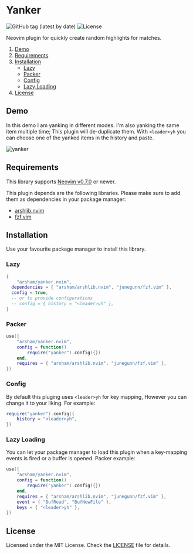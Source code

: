 # Yanker

![GitHub tag (latest by date)](https://img.shields.io/github/v/tag/arsham/yanker.nvim)
![License](https://img.shields.io/github/license/arsham/yanker.nvim)

Neovim plugin for quickly create random highlights for matches.

1. [Demo](#demo)
2. [Requirements](#requirements)
3. [Installation](#installation)
   - [Lazy](#lazy)
   - [Packer](#packer)
   - [Config](#config)
   - [Lazy Loading](#lazy-loading)
4. [License](#license)

## Demo

In this demo I am yanking in different modes. I'm also yanking the same item
multiple time; This plugin will de-duplicate them. With `<leader>yh` you can
choose one of the yanked items in the history and paste.

![yanker](https://user-images.githubusercontent.com/428611/148665300-6ecd1e48-e863-40d7-8c17-0cb3c9f7797d.gif)

## Requirements

This library supports [Neovim
v0.7.0](https://github.com/neovim/neovim/releases/tag/v0.7.0) or newer.

This plugin depends are the following libraries. Please make sure to add them
as dependencies in your package manager:

- [arshlib.nvim](https://github.com/arsham/arshlib.nvim)
- [fzf.vim](https://github.com/junegunn/fzf.vim)

## Installation

Use your favourite package manager to install this library.

### Lazy

```lua
{
	"arsham/yanker.nvim",
  dependencies = { "arsham/arshlib.nvim", "junegunn/fzf.vim" },
  config = true,
  -- or to provide configurations
  -- config = { history = "<leader>yh" },
}
```

### Packer

```lua
use({
	"arsham/yanker.nvim",
	config = function()
		require("yanker").config({})
	end,
	requires = { "arsham/arshlib.nvim", "junegunn/fzf.vim" },
})
```

### Config

By default this pluging uses `<leader>yh` for key mapping, However you can
change it to your liking. For example:

```lua
require("yanker").config({
	history = "<leader>yh",
})
```

### Lazy Loading

You can let your package manager to load this plugin when a key-mapping
events is fired or a buffer is opened. Packer example:

```lua
use({
	"arsham/yanker.nvim",
	config = function()
		require("yanker").config({})
	end,
	requires = { "arsham/arshlib.nvim", "junegunn/fzf.vim" },
	event = { "BufRead", "BufNewFile" },
	keys = { "<leader>yh" },
})
```

## License

Licensed under the MIT License. Check the [LICENSE](./LICENSE) file for details.

<!--
vim: foldlevel=1
-->
